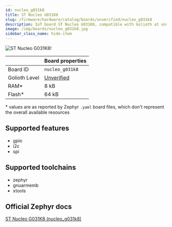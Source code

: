 ```yaml
---
id: nucleo_g031k8
title: ST Nucleo G031K8
slug: /firmware/hardware/catalog/boards/unverified/nucleo_g031k8
description: IoT board ST Nucleo G031K8, compatible with Golioth at unverified level.
image: /img/boards/nucleo_g031k8.jpg
sidebar_class_name: hide-item
---
```


[//]: # (This is an auto-generated file, do not edit! Changes to it will be lost upon re-generation)

![ST Nucleo G031K8!](/img/boards/nucleo_g031k8.jpg "ST Nucleo G031K8")

|                | Board properties     |
| -------------  | -------------------- |
| Board ID       | `nucleo_g031k8` |
| Golioth Level  | [Unverified](/firmware/hardware#unverified-boards) |
| RAM*           | 8 kB |
| Flash*         | 64 kB |

\* values are as reported by Zephyr `.yaml` board files, which don't represent the overall available resources



## Supported features

* gpio
* i2c
* spi

## Supported toolchains

* zephyr
* gnuarmemb
* xtools

## Official Zephyr docs

[ST Nucleo G031K8 (nucleo_g031k8)](https://docs.zephyrproject.org/latest/boards/st/nucleo_g031k8/doc/index.html)
